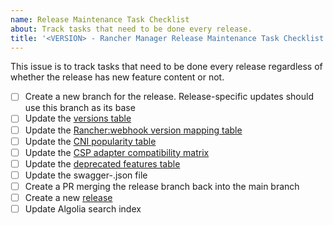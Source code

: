 ```yaml
---
name: Release Maintenance Task Checklist
about: Track tasks that need to be done every release.
title: '<VERSION> - Rancher Manager Release Maintenance Task Checklist'
---
```


This issue is to track tasks that need to be done every release regardless of whether the release has new feature content or not.

- [ ] Create a new branch for the release. Release-specific updates should use this branch as its base
- [ ] Update the [versions table](https://ranchermanager.docs.rancher.com/versions)
- [ ] Update the [Rancher:webhook version mapping table](https://ranchermanager.docs.rancher.com/reference-guides/rancher-webhook)
- [ ] Update the [CNI popularity table](https://ranchermanager.docs.rancher.com/faq/container-network-interface-providers#cni-community-popularity)
- [ ] Update the [CSP adapter compatibility matrix](https://ranchermanager.docs.rancher.com/integrations-in-rancher/cloud-marketplace/aws-cloud-marketplace/install-adapter#rancher-vs-adapter-compatibility-matrix)
- [ ] Update the [deprecated features table](https://ranchermanager.docs.rancher.com/faq/deprecated-features)
- [ ] Update the swagger-<VERSION>.json file
- [ ] Create a PR merging the release branch back into the main branch
- [ ] Create a new [release](https://github.com/rancher/rancher-docs/releases)
- [ ] Update Algolia search index
